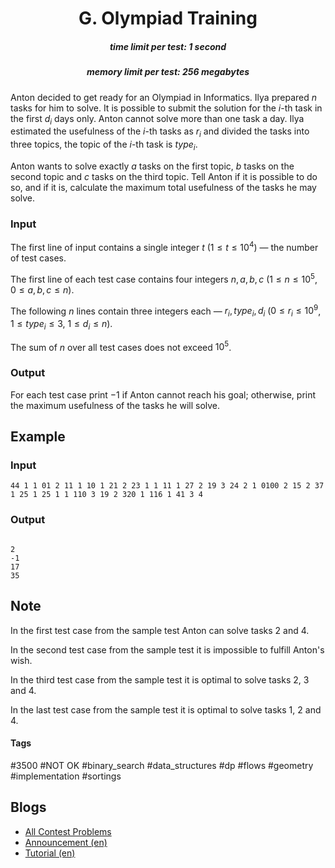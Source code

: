 <h1 style='text-align: center;'> G. Olympiad Training</h1>

<h5 style='text-align: center;'>time limit per test: 1 second</h5>
<h5 style='text-align: center;'>memory limit per test: 256 megabytes</h5>

Anton decided to get ready for an Olympiad in Informatics. Ilya prepared $n$ tasks for him to solve. It is possible to submit the solution for the $i$-th task in the first $d_{i}$ days only. Anton cannot solve more than one task a day. Ilya estimated the usefulness of the $i$-th tasks as $r_{i}$ and divided the tasks into three topics, the topic of the $i$-th task is $type_{i}$.

Anton wants to solve exactly $a$ tasks on the first topic, $b$ tasks on the second topic and $c$ tasks on the third topic. Tell Anton if it is possible to do so, and if it is, calculate the maximum total usefulness of the tasks he may solve.

### Input

The first line of input contains a single integer $t$ ($1 \le t \le 10^4$) — the number of test cases.

The first line of each test case contains four integers $n, a, b, c$ ($1 \le n \le 10^5$, $0 \le a, b, c \le n$).

The following $n$ lines contain three integers each — $r_i, type_i, d_i$ ($0 \le r_i \le 10^{9}$, $1 \le type_i \le 3$, $1 \le d_i \le n$).

The sum of $n$ over all test cases does not exceed $10^5$.

### Output

For each test case print $-1$ if Anton cannot reach his goal; otherwise, print the maximum usefulness of the tasks he will solve.

## Example

### Input


```text
44 1 1 01 2 11 1 10 1 21 2 23 1 1 11 1 27 2 19 3 24 2 1 0100 2 15 2 37 1 25 1 25 1 1 110 3 19 2 320 1 116 1 41 3 4
```
### Output

```text

2
-1
17
35

```
## Note

In the first test case from the sample test Anton can solve tasks $2$ and $4$.

In the second test case from the sample test it is impossible to fulfill Anton's wish.

In the third test case from the sample test it is optimal to solve tasks $2$, $3$ and $4$.

In the last test case from the sample test it is optimal to solve tasks $1$, $2$ and $4$.



#### Tags 

#3500 #NOT OK #binary_search #data_structures #dp #flows #geometry #implementation #sortings 

## Blogs
- [All Contest Problems](../Codeforces_Global_Round_23.md)
- [Announcement (en)](../blogs/Announcement_(en).md)
- [Tutorial (en)](../blogs/Tutorial_(en).md)
